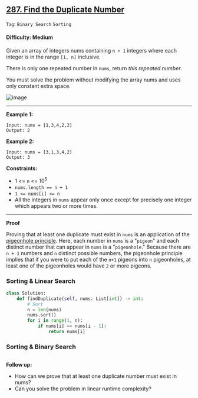 ## [287. Find the Duplicate Number](https://leetcode.com/problems/find-the-duplicate-number)

```Tag```: ```Binary Search``` ```Sorting```

#### Difficulty: Medium

Given an array of integers nums containing ```n + 1``` integers where each integer is in the range ```[1, n]``` inclusive.

There is only one repeated number in ```nums```, return _this repeated number_.

You must solve the problem without modifying the array nums and uses only constant extra space.

![image](https://user-images.githubusercontent.com/35042430/234982483-9d1d458a-9716-4473-8fea-a3b3e3ce7442.png)

---

__Example 1:__
```
Input: nums = [1,3,4,2,2]
Output: 2
```

__Example 2:__
```
Input: nums = [3,1,3,4,2]
Output: 3
```

__Constraints:__

- 1 <= ```n``` <= 10<sup>5</sup>
- ```nums.length == n + 1```
- ```1 <= nums[i] <= n```
- All the integers in ```nums``` appear only once except for precisely one integer which appears two or more times.

---

__Proof__

Proving that at least one duplicate must exist in ```nums``` is an application of the [pigeonhole principle](https://en.wikipedia.org/wiki/Pigeonhole_principle). Here, each number in ```nums``` is a "```pigeon```" and each distinct number that can appear in ```nums``` is a "```pigeonhole```." Because there are ```n + 1``` numbers and ```n``` distinct possible numbers, the pigeonhole principle implies that if you were to put each of the ```n+1``` pigeons into ```n``` pigeonholes, at least one of the pigeonholes would have ```2``` or more pigeons.

### Sorting & Linear Search

```Python
class Solution:
    def findDuplicate(self, nums: List[int]) -> int:
        # Sort
        n = len(nums)
        nums.sort()
        for i in range(1, n):
            if nums[i] == nums[i - 1]:
                return nums[i]
```

### Sorting & Binary Search

```Python

```

__Follow up:__

- How can we prove that at least one duplicate number must exist in nums?
- Can you solve the problem in linear runtime complexity?
